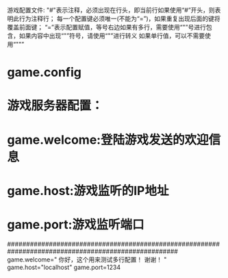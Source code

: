 游戏配置文件:
    "#"表示注释，必须出现在行头，即当前行如果使用“#”开头，则表明此行为注释行；
    每一个配置键必须唯一(不能为“=”)，如果重复出现后面的键将覆盖前面键；
    “=”表示配置赋值，等号右边如果有多行，需要使用“"”号进行包含，如果内容中出现“"”符号，请使用“\"”进行转义
    如果单行值，可以不需要使用“""”
    
# game.config
# 游戏服务器配置：
# game.welcome:登陆游戏发送的欢迎信息
# game.host:游戏监听的IP地址
# game.port:游戏监听端口
#####################################################################################################
game.welcome="
    你好，这个用来测试多行配置！
    谢谢！
"
game.host="localhost"
game.port=1234
